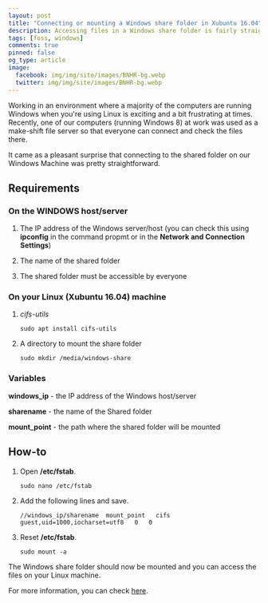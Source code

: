 ```yaml
---
layout: post
title: "Connecting or mounting a Windows share folder in Xubuntu 16.04"
description: Accessing files in a Windows share folder is fairly straightforward in Xubuntu 16.04.
tags: [foss, windows]
comments: true
pinned: false
og_type: article
image:
  facebook: img/img/site/images/BNHR-bg.webp
  twitter: img/img/site/images/BNHR-bg.webp
---
```


Working in an environment where a majority of the computers are running Windows when you're using Linux is exciting and a bit frustrating at times. Recently, one of our computers (running Windows 8) at work was used as a make-shift file server so that everyone can connect and check the files there.

It came as a pleasant surprise that connecting to the shared folder on our Windows Machine was pretty straightforward.

## Requirements

### On the WINDOWS host/server
1. The IP address of the Windows server/host (you can check this using **ipconfig** in the command propmt or in the **Network and Connection Settings**)

2. The name of the shared folder

3. The shared folder must be accessible by everyone

### On your Linux (Xubuntu 16.04) machine
1. *cifs-utils*
    ```shell
    sudo apt install cifs-utils
    ```

2. A directory to mount the share folder
    ```shell
    sudo mkdir /media/windows-share
    ```

### Variables
**windows_ip** - the IP address of the Windows host/server

**sharename** - the name of the Shared folder

**mount_point** - the path where the shared folder will be mounted

## How-to
1. Open **/etc/fstab**.
    ```shell
    sudo nano /etc/fstab
    ```

2. Add the following lines and save.
    ```shell
    //windows_ip/sharename  mount_point   cifs  guest,uid=1000,iocharset=utf8   0   0
    ```

3. Reset **/etc/fstab**.
    ```shell
    sudo mount -a
    ```

The Windows share folder should now be mounted and you can access the files on your Linux machine.

For more information, you can check [here](https://help.ubuntu.com/community/MountWindowsSharesPermanently).

